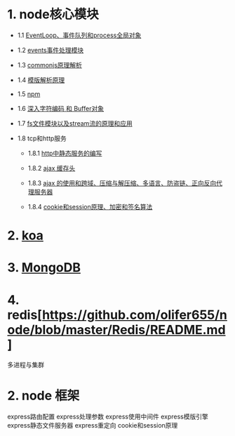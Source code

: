# 1. node核心模块
- 1.1 [EventLoop、事件队列和process全局对象](https://github.com/olifer655/node/blob/master/2.%20global/README.md)

- 1.2 [events事件处理模块](https://github.com/olifer655/node/blob/master/3.%20events/README.md)

- 1.3 [commonjs原理解析](https://github.com/olifer655/node/blob/master/4.%20commonjs/README.md)

- 1.4 [模版解析原理](https://github.com/olifer655/node/blob/master/5.%20template/README.md)

- 1.5 [npm](https://github.com/olifer655/node/blob/master/6.%20npm%20/README.md)

- 1.6 [深入字符编码 和 Buffer对象](https://github.com/olifer655/node/blob/master/7.%20buffer/README.md)

- 1.7 [fs文件模块以及stream流的原理和应用](https://github.com/olifer655/node/blob/master/8.%20fsstream/README.md)

- 1.8 tcp和http服务

   - 1.8.1 [ http中静态服务的编写](https://github.com/olifer655/node/blob/master/9.%20http/README.md)
    
   - 1.8.2 [ajax 缓存头](https://github.com/olifer655/node/tree/master/10.%20cache)
    
   - 1.8.3 [ajax 的使用和跨域、压缩与解压缩、多语言、防盗链、正向反向代理服务器](https://github.com/olifer655/node/blob/master/11.%20ajax/README.md)
    
   - 1.8.4 [cookie和session原理、加密和签名算法](https://github.com/olifer655/node/blob/master/12.%20session/README.md)

# 2. [koa](https://github.com/olifer655/node/blob/master/koa/README.md)

# 3. [MongoDB](https://github.com/olifer655/node/blob/master/MongoDB/README.md)

# 4. redis[https://github.com/olifer655/node/blob/master/Redis/README.md]

多进程与集群



# 2. node 框架

express路由配置
express处理参数
express使用中间件
express模版引擎
express静态文件服务器
express重定向
cookie和session原理
